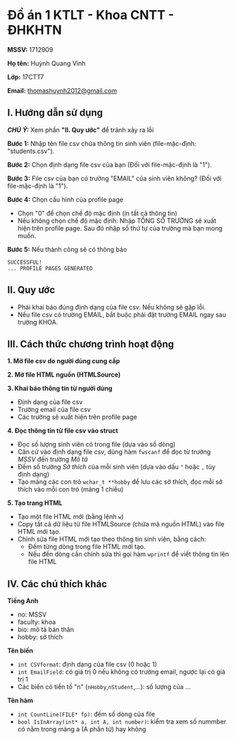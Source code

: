 # Đồ án 1 KTLT - Khoa CNTT - ĐHKHTN
**MSSV:** 1712909

**Họ tên:** Huỳnh Quang Vinh

**Lớp:** 17CTT7

**Email:** thomashuynh2012@gmail.com

## I. Hướng dẫn sử dụng
**_CHÚ Ý:_** Xem phần **"II. Quy ước"** để tránh xảy ra lỗi

**Bước 1:** Nhập tên file csv chứa thông tin sinh viên (file-mặc-định: "students.csv").

**Bước 2:** Chọn định dạng file csv của bạn (Đối với file-mặc-định là "1").

**Bước 3:** File csv của bạn có trường "EMAIL" của sinh viên không? (Đối với file-mặc-định là "1").

**Bước 4:** Chọn cấu hình của profile page
  - Chọn "0" để chọn chế độ mặc định (in tất cả thông tin)
  - Nếu không chọn chế độ mặc định: Nhập TỔNG SỐ TRƯỜNG sẽ xuất hiện trên profile page. Sau đó nhập số thứ tự của trường mà bạn mong muốn.
  
**Bước 5:** Nếu thành công sẽ có thông báo
```
SUCCESSFUL!
... PROFILE PAGES GENERATED
```
  
## II. Quy ước
- Phải khai báo đúng định dạng của file csv. Nếu không sẽ gặp lỗi.
- Nếu file csv có trường EMAIL, bắt buộc phải đặt trường EMAIL ngay sau trường KHOA.

## III. Cách thức chương trình hoạt động
**1. Mở file csv do người dùng cung cấp**

**2. Mở file HTML nguồn (HTMLSource)**

**3. Khai báo thông tin từ người dùng**
  - Định dạng của file csv
  - Trường email của file csv
  - Các trường sẽ xuất hiện trên profile page

**4. Đọc thông tin từ file csv vào struct**
  - Đọc số lượng sinh viên có trong file (dựa vào số dòng)
  - Căn cứ vào định dạng file csv, dùng hàm `fwscanf` để đọc từ trường _MSSV_ đến trường _Mô tả_
  - Đếm số trường _Sở thích_ của mỗi sinh viên (dựa vào dấu `"` hoặc `,` tùy định dạng)
  - Tạo mảng các con trỏ `wchar_t **hobby` để lưu các sở thích, đọc mỗi sở thích vào mỗi con trỏ (mảng 1 chiều)
 
**5. Tạo trang HTML**
  - Tạo một file HTML mới (bằng lệnh `w`)
  - Copy tất cả dữ liệu từ file HTMLSource (chứa mã nguồn HTML) vào file HTML mới tạo.
  - Chỉnh sửa file HTML mới tạo theo thông tin sinh viên, bằng cách:
    - Đếm từng dòng trong file HTML mới tạo.
    - Nếu đến dòng cần chỉnh sửa thì gọi hàm `wprintf` để viết thông tin lên file HTML
   
## IV. Các chú thích khác
**Tiếng Anh**
- no: MSSV
- faculty: khoa
- bio: mô tả bản thân
- hobby: sở thích

**Tên biến**
- `int CSVformat`: định dạng của file csv (0 hoặc 1)
- `int EmailField`: có giá trị 0 nếu không có trường email, ngược lại có giá trị 1
- Các biến có tiền tố "n" (`nHobby`,`nStudent`,...): số lượng của ...

**Tên hàm**
- `int CountLine(FILE* fp)`: đếm số dòng của file
- `bool IsInArray(int* a, int A, int number)`: kiểm tra xem số nummber có nằm trong mảng a (A phần tử) hay không

